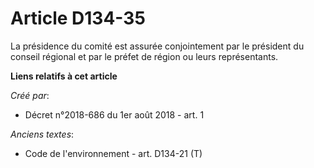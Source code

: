 # Article D134-35

La présidence du comité est assurée conjointement par le président du conseil régional et par le préfet de région ou leurs
représentants.

**Liens relatifs à cet article**

_Créé par_:

  - Décret n°2018-686 du 1er août 2018 - art. 1

_Anciens textes_:

  - Code de l'environnement - art. D134-21 (T)
